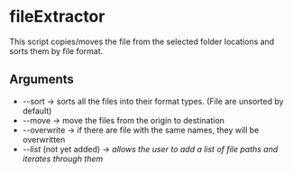 # fileExtractor
This script copies/moves the file from the selected folder locations and sorts them by file format.

## Arguments
- --sort -> sorts all the files into their format types. (File are unsorted by default)
- --move -> move the files from the origin to destination 
- --overwrite -> if there are file with the same names, they will be overwritten
- *--list* (not yet added) -> *allows the user to add a list of file paths and iterates through them* 